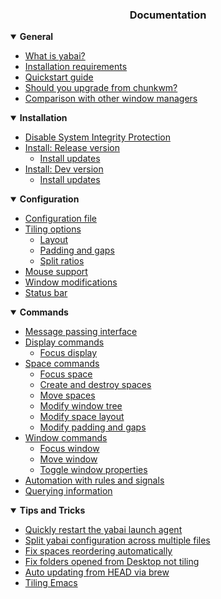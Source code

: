 <div align="center"><h3>Documentation</h3></div>

<details open>
<summary><b>General</b></summary>

- [What is yabai?](https://github.com/koekeishiya/yabai/wiki#yabai)
- [Installation requirements](https://github.com/koekeishiya/yabai/wiki#installation-requirements)
- [Quickstart guide](https://github.com/koekeishiya/yabai/wiki#quickstart-guide)
- [Should you upgrade from chunkwm?](https://github.com/koekeishiya/yabai/wiki#should-you-upgrade-from-chunkwm)
- [Comparison with other window managers](https://github.com/koekeishiya/yabai/wiki#comparison-with-other-window-managers)

</details>

<details open>
<summary><b>Installation</b></summary>

- [Disable System Integrity Protection](https://github.com/koekeishiya/yabai/wiki/Disabling-System-Integrity-Protection)
- [Install: Release version](https://github.com/koekeishiya/yabai/wiki/Installing-yabai-(latest-release))
  - [Install updates](https://github.com/koekeishiya/yabai/wiki/Installing-yabai-(latest-release)#updating-to-the-latest-release)
- [Install: Dev version](https://github.com/koekeishiya/yabai/wiki/Installing-yabai-(from-HEAD))
  - [Install updates](https://github.com/koekeishiya/yabai/wiki/Installing-yabai-(from-HEAD)#updating-to-latest-head)

</details>

<details open>
<summary><b>Configuration</b></summary>

- [Configuration file](https://github.com/koekeishiya/yabai/wiki/Configuration#configuration-file)
- [Tiling options](https://github.com/koekeishiya/yabai/wiki/Configuration#tiling-options)
  - [Layout](https://github.com/koekeishiya/yabai/wiki/Configuration#layout)
  - [Padding and gaps](https://github.com/koekeishiya/yabai/wiki/Configuration#padding-and-gaps)
  - [Split ratios](https://github.com/koekeishiya/yabai/wiki/Configuration#split-ratios)
- [Mouse support](https://github.com/koekeishiya/yabai/wiki/Configuration#mouse-support)
- [Window modifications](https://github.com/koekeishiya/yabai/wiki/Configuration#window-modifications)
- [Status bar](https://github.com/koekeishiya/yabai/wiki/Configuration#status-bar)

</details>

<details open>
<summary><b>Commands</b></summary>

- [Message passing interface](https://github.com/koekeishiya/yabai/wiki/Commands#message-passing-interface)
- [Display commands](https://github.com/koekeishiya/yabai/wiki/Commands#display-commands)
  - [Focus display](https://github.com/koekeishiya/yabai/wiki/Commands#focus-display)
- [Space commands](https://github.com/koekeishiya/yabai/wiki/Commands#space-commands)
  - [Focus space](https://github.com/koekeishiya/yabai/wiki/Commands#focus-space)
  - [Create and destroy spaces](https://github.com/koekeishiya/yabai/wiki/Commands#create-and-destroy-spaces)
  - [Move spaces](https://github.com/koekeishiya/yabai/wiki/Commands#move-spaces)
  - [Modify window tree](https://github.com/koekeishiya/yabai/wiki/Commands#modify-window-tree)
  - [Modify space layout](https://github.com/koekeishiya/yabai/wiki/Commands#modify-space-layout)
  - [Modify padding and gaps](https://github.com/koekeishiya/yabai/wiki/Commands#modify-padding-and-gaps)
- [Window commands](https://github.com/koekeishiya/yabai/wiki/Commands#window-commands)
  - [Focus window](https://github.com/koekeishiya/yabai/wiki/Commands#focus-window)
  - [Move window](https://github.com/koekeishiya/yabai/wiki/Commands#move-window)
  - [Toggle window properties](https://github.com/koekeishiya/yabai/wiki/Commands#toggle-window-properties)
- [Automation with rules and signals](https://github.com/koekeishiya/yabai/wiki/Commands#automation-with-rules-and-signals)
- [Querying information](https://github.com/koekeishiya/yabai/wiki/Commands#querying-information)
</details>

<details open>
<summary><b>Tips and Tricks</b></summary>

- [Quickly restart the yabai launch agent](https://github.com/koekeishiya/yabai/wiki/Tips-and-tricks#quickly-restart-the-yabai-launch-agent)
- [Split yabai configuration across multiple files](https://github.com/koekeishiya/yabai/wiki/Tips-and-tricks#split-yabai-configuration-across-multiple-files)
- [Fix spaces reordering automatically](https://github.com/koekeishiya/yabai/wiki/Tips-and-tricks#fix-spaces-reordering-automatically)
- [Fix folders opened from Desktop not tiling](https://github.com/koekeishiya/yabai/wiki/Tips-and-tricks#fix-folders-opened-from-desktop-not-tiling)
- [Auto updating from HEAD via brew](https://github.com/koekeishiya/yabai/wiki/Tips-and-tricks#auto-updating-from-head-via-brew)
- [Tiling Emacs](https://github.com/koekeishiya/yabai/wiki/Tips-and-tricks#tiling-emacs)

</details>